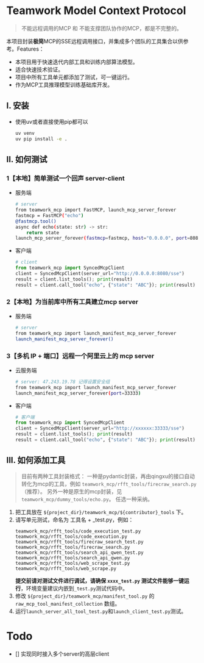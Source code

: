 # Teamwork Model Context Protocol

>
> 不能远程调用的MCP 和 不能支撑团队协作的MCP，都是不完整的。
>

本项目封装**极简**MCP的SSE远程调用接口，并集成多个团队的工具集合以供参考。Features：

- 本项目用于快速迭代内部工具和训练内部算法模型。
- 适合快速技术验证。
- 项目中所有工具单元都添加了测试，可一键运行。
- 作为MCP工具推理模型训练基础库开发。

## I. 安装
- 使用uv或者直接使用pip都可以
    ```bash
    uv venv
    uv pip install -e .
    ```

## II. 如何测试

### 1【本地】简单测试一个回声 server-client
- 服务端
    ```bash
    # server
    from teamwork_mcp import FastMCP, launch_mcp_server_forever
    fastmcp = FastMCP("echo")
    @fastmcp.tool()
    async def echo(state: str) -> str:
        return state
    launch_mcp_server_forever(fastmcp=fastmcp, host="0.0.0.0", port=8080)
    ```
- 客户端
    ```python
    # client
    from teamwork_mcp import SyncedMcpClient
    client = SyncedMcpClient(server_url="http://0.0.0.0:8080/sse")
    result = client.list_tools(); print(result)
    result = client.call_tool("echo", {"state": "ABC"}); print(result)
    ```

### 2【本地】为当前库中所有工具建立mcp server

- 服务端
    ```bash
    # server
    from teamwork_mcp import launch_manifest_mcp_server_forever
    launch_manifest_mcp_server_forever()
    ```

### 3【多机 IP + 端口】远程一个阿里云上的 mcp server

- 云服务端
    ```bash
    # server: 47.243.19.78 记得设置安全组
    from teamwork_mcp import launch_manifest_mcp_server_forever
    launch_manifest_mcp_server_forever(port=33333)
    ```

- 客户端
    ```python
    # 客户端
    from teamwork_mcp import SyncedMcpClient
    client = SyncedMcpClient(server_url="http://xxxxxx:33333/sse")
    result = client.list_tools(); print(result)
    result = client.call_tool("echo", {"state": "ABC"}); print(result)
    ```



## III. 如何添加工具

>
> 目前有两种工具封装格式： 
> 一种是pydantic封装，再由qingxu的接口自动转化为mcp的工具，例如 `teamwork_mcp/rfft_tools/firecraw_search.py`（推荐）。 
> 另外一种是原生的mcp封装，见 `teamwork_mcp/dummy_tools/echo.py`。 
> 任选一种采纳。 
>


1. 把工具放在 `${project_dir}/teamwork_mcp/${contributor}_tools` 下。
2. 请写单元测试，命名为 工具名 + _test.py，例如：
    ```
    teamwork_mcp/rfft_tools/code_execution_test.py
    teamwork_mcp/rfft_tools/code_execution.py
    teamwork_mcp/rfft_tools/firecraw_search_test.py
    teamwork_mcp/rfft_tools/firecraw_search.py
    teamwork_mcp/rfft_tools/search_api_qwen_test.py
    teamwork_mcp/rfft_tools/search_api_qwen.py
    teamwork_mcp/rfft_tools/web_scrape_test.py
    teamwork_mcp/rfft_tools/web_scrape.py
    ```
    **提交前请对测试文件进行调试，请确保 `xxxx_test.py` 测试文件能够一键运行**，环境变量建议内嵌到`_test.py`测试代码中。
3. 修改 `${project_dir}/teamwork_mcp/manifest_tool.py` 的 `raw_mcp_tool_manifest_collection` 数组。
4. 运行`launch_server_all_tool_test.py`和`launch_client_test.py`测试。


# Todo

- [] 实现同时接入多个server的高层client